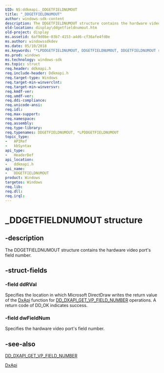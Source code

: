 ```yaml
---
UID: NS:ddkmapi._DDGETFIELDNUMOUT
title: "_DDGETFIELDNUMOUT"
author: windows-sdk-content
description: The DDGETFIELDNUMOUT structure contains the hardware video port's field number.
old-location: display\ddgetfieldnumout.htm
old-project: display
ms.assetid: 6af9d0be-03b7-4153-a4d6-cf36afe4fd0e
ms.author: windowssdkdev
ms.date: 05/10/2018
ms.keywords: "*LPDDGETFIELDNUMOUT, DDGETFIELDNUMOUT, DDGETFIELDNUMOUT structure [Display Devices], LPDDGETFIELDNUMOUT, LPDDGETFIELDNUMOUT structure pointer [Display Devices], _DDGETFIELDNUMOUT, ddkmapi/DDGETFIELDNUMOUT, ddkmapi/LPDDGETFIELDNUMOUT, ddstrcts_a52a121b-2050-41c3-a5ee-6ad474e3a666.xml, display.ddgetfieldnumout"
ms.prod: windows
ms.technology: windows-sdk
ms.topic: struct
req.header: ddkmapi.h
req.include-header: Ddkmapi.h
req.target-type: Windows
req.target-min-winverclnt: 
req.target-min-winversvr: 
req.kmdf-ver: 
req.umdf-ver: 
req.ddi-compliance: 
req.unicode-ansi: 
req.idl: 
req.max-support: 
req.namespace: 
req.assembly: 
req.type-library: 
req.typenames: DDGETFIELDNUMOUT, *LPDDGETFIELDNUMOUT
topic_type:
-	APIRef
-	kbSyntax
api_type:
-	HeaderDef
api_location:
-	ddkmapi.h
api_name:
-	DDGETFIELDNUMOUT
product: Windows
targetos: Windows
req.lib: 
req.dll: 
req.irql: 
---
```


# _DDGETFIELDNUMOUT structure


## -description


The DDGETFIELDNUMOUT structure contains the hardware video port's field number. 


## -struct-fields




### -field ddRVal

Specifies the location in which Microsoft DirectDraw writes the return value of the <a href="https://msdn.microsoft.com/library/windows/hardware/ff557364">DxApi</a> function for <a href="https://msdn.microsoft.com/library/windows/hardware/ff550686">DD_DXAPI_GET_VP_FIELD_NUMBER</a> operations. A return code of DD_OK indicates success.


### -field dwFieldNum

Specifies the hardware video port's field number.


## -see-also




<a href="https://msdn.microsoft.com/library/windows/hardware/ff550686">DD_DXAPI_GET_VP_FIELD_NUMBER</a>



<a href="https://msdn.microsoft.com/library/windows/hardware/ff557364">DxApi</a>
 

 

